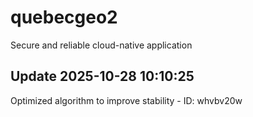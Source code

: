 # quebecgeo2
Secure and reliable cloud-native application

## Update 2025-10-28 10:10:25
Optimized algorithm to improve stability - ID: whvbv20w

